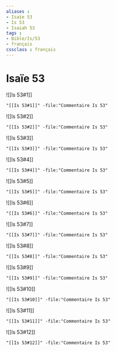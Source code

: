 ```yaml
---
aliases : 
- Isaïe 53
- Is 53
- Isaiah 53
tags : 
- Bible/Is/53
- français
cssclass : français
---
```


# Isaïe 53

![[Is 53#1]]

```query
"[[Is 53#1]]" -file:"Commentaire Is 53"
```

![[Is 53#2]]

```query
"[[Is 53#2]]" -file:"Commentaire Is 53"
```

![[Is 53#3]]

```query
"[[Is 53#3]]" -file:"Commentaire Is 53"
```

![[Is 53#4]]

```query
"[[Is 53#4]]" -file:"Commentaire Is 53"
```

![[Is 53#5]]

```query
"[[Is 53#5]]" -file:"Commentaire Is 53"
```

![[Is 53#6]]

```query
"[[Is 53#6]]" -file:"Commentaire Is 53"
```

![[Is 53#7]]

```query
"[[Is 53#7]]" -file:"Commentaire Is 53"
```

![[Is 53#8]]

```query
"[[Is 53#8]]" -file:"Commentaire Is 53"
```

![[Is 53#9]]

```query
"[[Is 53#9]]" -file:"Commentaire Is 53"
```

![[Is 53#10]]

```query
"[[Is 53#10]]" -file:"Commentaire Is 53"
```

![[Is 53#11]]

```query
"[[Is 53#11]]" -file:"Commentaire Is 53"
```

![[Is 53#12]]

```query
"[[Is 53#12]]" -file:"Commentaire Is 53"
```

